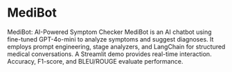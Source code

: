 # MediBot
MediBot: AI-Powered Symptom Checker  MediBot is an AI chatbot using fine-tuned GPT-4o-mini to analyze symptoms and suggest diagnoses. It employs prompt engineering, stage analyzers, and LangChain for structured medical conversations. A Streamlit demo provides real-time interaction. Accuracy, F1-score, and BLEU/ROUGE evaluate performance.
